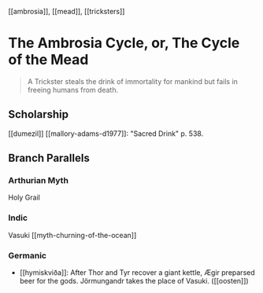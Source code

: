 [[ambrosia]], [[mead]], [[tricksters]]

# The Ambrosia Cycle, or, The Cycle of the Mead

> A Trickster steals the drink of immortality for mankind but fails in freeing humans from death. 

## Scholarship
[[dumezil]]
[[mallory-adams-d1977]]: "Sacred Drink" p. 538.




## Branch Parallels
### Arthurian Myth
Holy Grail
### Indic
Vasuki
[[myth-churning-of-the-ocean]]
### Germanic
- [[hymiskviða]]: After Thor and Tyr recover a giant kettle, Ægir preparsed beer for the gods. Jörmungandr takes the place of Vasuki. ([[oosten]])